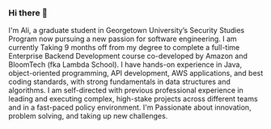 ### Hi there 👋

I'm Ali, a graduate student in Georgetown University’s Security Studies Program now pursuing a new passion for software engineering. I am currently Taking 9 months off from my degree to complete a full-time Enterprise Backend Development course co-developed by Amazon and BloomTech (fka Lambda School). I have hands-on experience in Java, object-oriented programming, API development, AWS applications, and best coding standards, with strong fundamentals in data structures and algorithms. I am self-directed with previous professional experience in leading and executing complex, high-stake projects across different teams and in a fast-paced policy environment. I'm Passionate about innovation, problem solving, and taking up new challenges.
